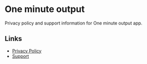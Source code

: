 # One minute output

Privacy policy and support information for One minute output app.

## Links
- [Privacy Policy](privacy-policy.md)
- [Support](support.md)
